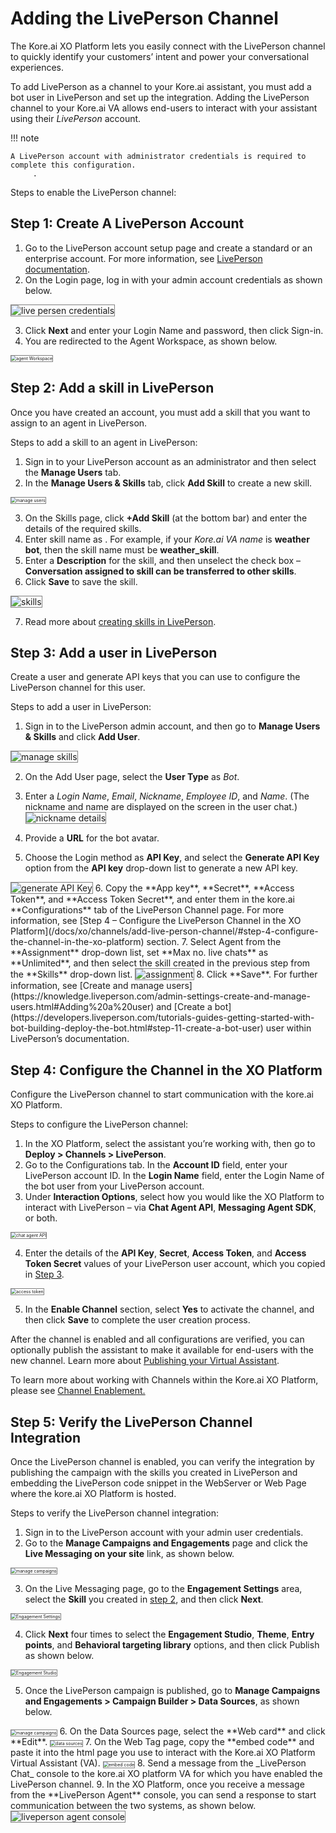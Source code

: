 # **Adding the LivePerson Channel**

The Kore.ai XO Platform lets you easily connect with the LivePerson channel to quickly identify your customers’ intent and power your conversational experiences.

To add LivePerson as a channel to your Kore.ai assistant, you must add a bot user in LivePerson and set up the integration. Adding the LivePerson channel to your Kore.ai VA allows end-users to interact with your assistant using their _LivePerson_ account.

!!! note

    A LivePerson account with administrator credentials is required to complete this configuration.
         .

Steps to enable the LivePerson channel:


## Step 1: Create A LivePerson Account


1. Go to the LivePerson account setup page and create a standard or an enterprise account. For more information, see [LivePerson documentation](https://developers.liveperson.com/get-started-with-automation.html#access-the-conversational-ai-applications).
2. On the Login page, log in with your admin account credentials as shown below.
<img src="../images/liveperson_channel1.png" alt="live persen credentials" title="live persen credentials" style="border: 1px solid gray; ">

3. Click **Next** and enter your Login Name and password, then click Sign-in.
4. You are redirected to the Agent Workspace, as shown below.
<img src="../images/liveperson_channel2.png" alt="agent Workspace" title="agent Workspace" style="border: 1px solid gray; zoom:50%;">


## Step 2: Add a skill in LivePerson

Once you have created an account, you must add a skill that you want to assign to an agent in LivePerson.

Steps to add a skill to an agent in LivePerson:


1. Sign in to your LivePerson account as an administrator and then select the **Manage Users** tab.
2. In the **Manage Users & Skills** tab, click **Add Skill** to create a new skill.
<img src="../images/liveperson_channel3.png" alt="manage users" title="manage users" style="border: 1px solid gray; zoom:50%;">

3. On the Skills page, click **+Add Skill** (at the bottom bar) and enter the details of the required skills.
4. Enter skill name as . For example, if your _Kore.ai VA name_ is **weather bot**, then the skill name must be **weather_skill**.
5. Enter a **Description** for the skill, and then unselect the check box – **Conversation assigned to skill can be transferred to other skills**.
6. Click **Save** to save the skill.
<img src="../images/liveperson_channel4.png" alt="skills" title="skills" style="border: 1px solid gray; ">

7. Read more about [creating skills in LivePerson](https://knowledge.liveperson.com/admin-settings-skills-groups-connect-visitors-to-agents-by-skills.html/).


## Step 3: Add a user in LivePerson

Create a user and generate API keys that you can use to configure the LivePerson channel for this user.

Steps to add a user in LivePerson:


1. Sign in to the LivePerson admin account, and then go to **Manage Users & Skills** and click **Add User**.
<img src="../images/liveperson_channel4.png" alt="manage skills" title="manage skills" style="border: 1px solid gray; ">

2. On the Add User page, select the **User Type** as _Bot_.
3. Enter a _Login Name_, _Email_, _Nickname_, _Employee ID_, and _Name_. (The nickname and name are displayed on the screen in the user chat.) <img src="../images/liveperson_channel5.png" alt="nickname details" title="nickname details" style="border: 1px solid gray;">

4. Provide a **URL** for the bot avatar.
5. Choose the Login method as **API Key**, and select the **Generate API Key** option from the **API key** drop-down list to generate a new API key.
<img src="../images/liveperson_channel6.png" alt="generate API Key" title="generate API Key" style="border: 1px solid gray; ">
6. Copy the **App key**, **Secret**, **Access Token**, and **Access Token Secret**, and enter them in the kore.ai **Configurations** tab of the LivePerson Channel page. For more information, see [Step 4 – Configure the LivePerson Channel in the XO Platform](/docs/xo/channels/add-live-person-channel/#step-4-configure-the-channel-in-the-xo-platform) section.
7. Select Agent from the **Assignment** drop-down list, set **Max no. live chats** as **Unlimited**, and then select the skill created in the previous step from the **Skills** drop-down list.
<img src="../images/liveperson_channel7.png" alt="assignment" title="assignment" style="border: 1px solid gray; ">
8. Click **Save**. For further information, see [Create and manage users](https://knowledge.liveperson.com/admin-settings-create-and-manage-users.html#Adding%20a%20user) and [Create a bot](https://developers.liveperson.com/tutorials-guides-getting-started-with-bot-building-deploy-the-bot.html#step-11-create-a-bot-user) user within LivePerson’s documentation.


## Step 4: Configure the Channel in the XO Platform

Configure the LivePerson channel to start communication with the kore.ai XO Platform.

Steps to configure the LivePerson channel:


1. In the XO Platform, select the assistant you’re working with, then go to **Deploy > Channels > LivePerson**.
2. Go to the Configurations tab. In the **Account ID** field, enter your LivePerson account ID.
In the **Login Name** field, enter the Login Name of the bot user from your LivePerson account.
3. Under **Interaction Options**, select how you would like the XO Platform to interact with LivePerson – via **Chat Agent API**, **Messaging Agent SDK**, or both.
<img src="../images/liveperson_channel8.png" alt="chat agent API " title="chat agent API" style="border: 1px solid gray; zoom:50%;">

4. Enter the details of the **API Key**, **Secret**, **Access Token**, and **Access Token Secret** values of your LivePerson user account, which you copied in [Step 3](/docs/xo/channels/add-live-person-channel/#step-3-add-a-user-in-liveperson).
<img src="../images/liveperson_channel9.png" alt="access token" title="access token" style="border: 1px solid gray; zoom:50%;">

5. In the **Enable Channel** section, select **Yes** to activate the channel, and then click **Save** to complete the user creation process.

After the channel is enabled and all configurations are verified, you can optionally publish the assistant to make it available for end-users with the new channel. Learn more about [Publishing your Virtual Assistant](https://developer.kore.ai/docs/bots/publish/publishing-bot/).

To learn more about working with Channels within the Kore.ai XO Platform, please see [Channel Enablement.](https://developer.kore.ai/docs/bots/channel-enablement/adding-channels-to-your-bot/)


## Step 5: Verify the LivePerson Channel Integration

Once the LivePerson channel is enabled, you can verify the integration by publishing the campaign with the skills you created in LivePerson and embedding the LivePerson code snippet in the WebServer or Web Page where the kore.ai XO Platform is hosted.

Steps to verify the LivePerson channel integration:


1. Sign in to the LivePerson account with your admin user credentials.
2. Go to the **Manage Campaigns and Engagements** page and click the **Live Messaging on your site** link, as shown below.
<img src="../images/liveperson_channel10.png" alt="manage campaigns" title="manage campaigns" style="border: 1px solid gray; zoom:50%;">

3. On the Live Messaging page, go to the **Engagement Settings** area, select the **Skill** you created in [step 2](#step-2-add-a-skill-in-liveperson), and then click **Next**.
<img src="../images/liveperson_channel11.png" alt="Engagement Settings" title="Engagement Settings" style="border: 1px solid gray; zoom:50%;">

4. Click **Next** four times to select the **Engagement Studio**, **Theme**, **Entry points**, and **Behavioral targeting library** options, and then click Publish as shown below.
<img src="../images/liveperson_channel12.png" alt="Engagement Studio" title="Engagement Studio" style="border: 1px solid gray; zoom:50%;">

5. Once the LivePerson campaign is published, go to **Manage Campaigns and Engagements > Campaign Builder > Data Sources**, as shown below.
<img src="../images/liveperson_channel13.png" alt="manage campaigns" title="manage campaigns" style="border: 1px solid gray; zoom:50%;">
6. On the Data Sources page, select the **Web card** and click **Edit**.
<img src="../images/liveperson_channel14.png" alt="data sources" title="data sources" style="border: 1px solid gray; zoom:50%;">
7. On the Web Tag page, copy the **embed code** and paste it into the html page you use to interact with the Kore.ai XO Platform Virtual Assistant (VA).
<img src="../images/liveperson_channel15.png" alt="embed code" title="embed code" style="border: 1px solid gray; zoom:50%;">
8. Send a message from the _LivePerson Chat_ console to the kore.ai XO platform VA for which you have enabled the LivePerson channel.
9. In the XO Platform, once you receive a message from the **LivePerson Agent** console, you can send a response to start communication between the two systems, as shown below.
<img src="../images/liveperson_channel10.png" alt="liveperson agent console" title="liveperson agent console" style="border: 1px solid gray;">
